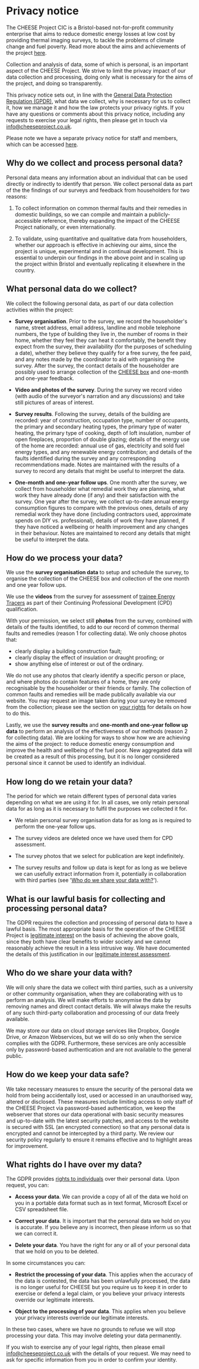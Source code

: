 
# Privacy notice

The CHEESE Project CIC is a Bristol-based not-for-profit community enterprise
that aims to reduce domestic energy losses at low cost by providing thermal
imaging surveys, to tackle the problems of climate change and fuel poverty.
Read more about the aims and achievements of the project [here](/overview).

Collection and analysis of data, some of which is personal, is an important
aspect of the CHEESE Project. We strive to limit the privacy impact of our data
collection and processing, doing only what is necessary for the aims of the
project, and doing so transparently.

This privacy notice sets out, in line with the [General Data Protection
Regulation (GPDR)][gdpr-overview], what data we collect, why is necessary
for us to collect it, how we manage it and how the law protects your privacy
rights. If you have any questions or comments about this privacy notice,
including any requests to exercise your legal rights, then please get in touch
via [info@cheeseproject.co.uk](mailto:info@cheeseproject.co.uk).

Please note we have a separate privacy notice for staff and members, which can
be accessed [here](/privacy-notice-staff-and-members).

[gdpr-overview]: https://ico.org.uk/for-organisations/guide-to-the-general-data-protection-regulation-gdpr

<a class="anchor" name="why"></a>
## Why do we collect and process personal data?

Personal data means any information about an individual that can be used
directly or indirectly to identify that person. We collect personal data as
part of the the findings of our surveys and feedback from householders for two
reasons:

  1. To collect information on common thermal faults and their remedies in
     domestic buildings, so we can compile and maintain a publicly-accessible
     reference, thereby expanding the impact of the CHEESE Project nationally, or
     even internationally.

  2. To validate, using quantitative and qualitative data from householders,
     whether our approach is effective in achieving our aims, since the project
is unique, experimental and in continual development. This is essential to
underpin our findings in the above point and in scaling up the project within
Bristol and eventually replicating it elsewhere in the country.

<a class="anchor" name="what-data"></a>
## What personal data do we collect?

We collect the following personal data, as part of our data collection
activities within the project:

  - **Survey organisation**. Prior to the survey, we record the householder's
    name, street address, email address, landline and mobile telephone numbers, the
type of building they live in, the number of rooms in their home, whether they
feel they can heat it comfortably, the benefit they expect from the survey,
their availability (for the purposes of scheduling a date), whether they
believe they qualify for a free survey, the fee paid, and any notes made by the
coordinator to aid with organising the survey. After the survey, the contact
details of the householder are possibly used to arrange collection of the
[CHEESE box](/cheese-box) and one-month and one-year feedback.

  - **Video and photos of the survey**. During the survey we record video (with
    audio of the surveyor's narration and any discussions) and take still
    pictures of areas of interest.

  - **Survey results**. Following the survey, details of the building are
    recorded: year of construction, occupation type, number of occupants, the
primary and secondary heating types, the primary type of water heating, the
primary type of cooking, depth of loft insulation, number of open fireplaces,
proportion of double glazing; details of the energy use of the home are
recorded: annual use of gas, electricity and sold fuel energy types, and any
renewable energy contribution; and details of the faults identified during the
survey and any corresponding recommendations made. Notes are maintained with
the results of a survey to record any details that might be useful to interpret
the data.

  - **One-month and one-year follow ups**. One month after the survey, we
    collect from householder what remedial work they are planning, what work
they have already done (if any) and their satisfaction with the survey.
One year after the survey, we collect up-to-date annual energy consumption
figures to compare with the previous ones, details of any remedial work they
have done (including contractors used, approximate spends on DIY vs.
professional), details of work they have planned, if they have noticed a
wellbeing or health improvement and any changes in their behaviour. Notes are
maintained to record any details that might be useful to interpret the data.

<a class="anchor" name="processing-data"></a>
## How do we process your data?

We use the **survey organisation data** to setup and schedule the survey, to
organise the collection of the CHEESE box and collection of the one month and
one year follow ups.

We use the **videos** from the survey for assessment of [trainee Energy
Tracers](/energy-tracer-training) as part of their Continuing Professional
Development (CPD) qualification.

With your permission, we select still **photos** from the survey, combined with
details of the faults identified, to add to our record of common thermal faults
and remedies (reason 1 for collecting data). We only choose photos that:

  - clearly display a building construction fault;
  - clearly display the effect of insulation or draught proofing; or
  - show anything else of interest or out of the ordinary.

We do not use any photos that clearly identify a specific person or place, and
where photos do contain features of a home, they are only recognisable by the
householder or their friends or family. The collection of common faults and
remedies will be made publically available via our website. You may request an
image taken during your survey be removed from the collection; please see the
section on [your rights](#individual-rights) for details on how to do this. 

Lastly, we use the **survey results** and **one-month and one-year follow up
data** to perform an analysis of the effectiveness of our methods (reason 2 for
collecting data). We are looking for ways to show how we are achieving the aims
of the project: to reduce domestic energy consumption and improve the health
and wellbeing of the fuel poor. New aggregated data will be created as a result
of this processing, but it is no longer considered personal since it cannot be
used to identify an individual.

<a class="anchor" name="data-retention"></a>
## How long do we retain your data?

The period for which we retain different types of personal data varies
depending on what we are using it for. In all cases, we only retain personal
data for as long as it is necessary to fulfil the purposes we collected it for.

  - We retain personal survey organisation data for as long as is required to
    perform the one-year follow ups.

  - The survey videos are deleted once we have used them for CPD assessment.

  - The survey photos that we select for publication are kept indefinitely.

  - The survey results and follow up data is kept for as long as we believe we
    can usefully extract information from it, potentially in collaboration with
third parties (see '[Who do we share your data with?](/#sharing-data)').

<a class="anchor" name="lawful-basis"></a>
## What is our lawful basis for collecting and processing personal data?

The GDPR requires the collection and processing of personal data to have a
lawful basis. The most appropriate basis for the operation of the CHEESE
Project is [legitimate interest][gdpr-legitimate-interests] on the basis of
achieving the above goals, since they both have clear benefits to wider society
and we cannot reasonably achieve the result in a less intrusive way. We have
documented the details of this justification in our [legitimate interest
assessment](/legitimate-interest-assessment).

[gdpr-legitimate-interests]: https://ico.org.uk/for-organisations/guide-to-the-general-data-protection-regulation-gdpr/lawful-basis-for-processing/legitimate-interests

<a class="anchor" name="sharing-data"></a>
## Who do we share your data with?

We will only share the data we collect with third parties, such as a university
or other community organisation, when they are collaborating with us to perform
an analysis. We will make efforts to anonymise the data by removing names and
direct contact details. We will always make the results of any such third-party
collaboration and processing of our data freely available.

We may store our data on cloud storage services like Dropbox, Google Drive, or
Amazon Webservices, but we will do so only when the service complies with the
GDPR. Furthermore, these services are only accessible only by password-based
authentication and are not available to the general public.

<a class="anchor" name="security-measures"></a>
## How do we keep your data safe?

We take necessary measures to ensure the security of the personal data we hold
from being accidentally lost, used or accessed in an unauthorised way, altered
or disclosed. These measures include limiting access to only staff of the
CHEESE Project via password-based authentication, we keep the webserver that
stores our data operational with basic security measures and up-to-date with
the latest security patches, and access to the website is secured with SSL (an
encrypted connection) so that any personal data is encrypted and cannot be
intercepted by a third party. We review our security policy regularly to ensure
it remains effective and to highlight areas for improvement.

<a class="anchor" name="individual-rights"></a>
## What rights do I have over my data?

The GDPR provides [rights to individuals][gdpr-individual-rights] over their
personal data. Upon request, you can:

  - **Access your data**. We can provide a copy of all of the data we hold on you
    in a portable data format such as in text format, Microsoft Excel or CSV
spreadsheet file.

  - **Correct your data**. It is important that the personal data we hold on
    you is accurate. If you believe any is incorrect, then please inform us so
that we can correct it.

  - **Delete your data**. You have the right for any or all of your personal
    data that we hold on you to be deleted.

In some circumstances you can:

  - **Restrict the processing of your data**. This applies when the accuracy of
    the data is contested, the data has been unlawfully processed, the data is
no longer useful for CHEESE but you require us to keep it in order to exercise
or defend a legal claim, or you believe your privacy interests override our
legitimate interests.

  - **Object to the processing of your data**. This applies when you believe
    your privacy interests override our legitimate interests.

In these two cases, where we have no grounds to refuse we will stop processing
your data. This may involve deleting your data permanently.

If you wish to exercise any of your legal rights, then please email
[info@cheeseproject.co.uk](mailto:info@cheeseproject.co.uk) with the details of
your request. We may need to ask for specific information from you in order to
confirm your identity.

[gdpr-individual-rights]: https://ico.org.uk/for-organisations/guide-to-the-general-data-protection-regulation-gdpr/individual-rights
